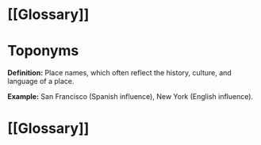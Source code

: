 # [[Glossary]]

# Toponyms

**Definition:** Place names, which often reflect the history, culture, and language of a place.

**Example:**  San Francisco (Spanish influence), New York (English influence).

# [[Glossary]]